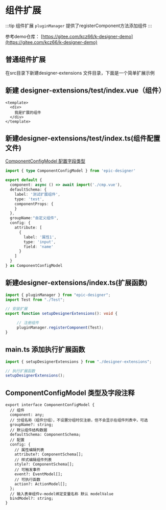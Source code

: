 # 组件扩展

:::tip 组件扩展
`pluginManager` 提供了registerComponent方法添加组件
:::

参考demo仓库： [https://gitee.com/kcz66/k-designer-demo](https://gitee.com/kcz66/k-designer-demo)

## 普通组件扩展

在src目录下新建designer-extensions 文件目录，下面是一个简单扩展示例

## 新建 designer-extensions/test/index.vue（组件）

```vue
<template>
  <div>
  	我是扩展的组件
  </div>
</template>
```

## 新建designer-extensions/test/index.ts(组件配置文件)

[ComponentConfigModel 配置字段类型](#componentconfigmodel-类型及字段注释)

```ts
import { type ComponentConfigModel } from 'epic-designer'

export default {
  component: async () => await import('./cmp.vue'),
  defaultSchema: {
    label: '测试扩展组件',
    type: 'test',
    componentProps: {
    }
  },
  groupName:"自定义组件",
  config: {
    attribute: [
      {
        label: '属性1',
        type: 'input',
        field: 'name'
      }
    ]
  }
} as ComponentConfigModel
```

## 新建designer-extensions/index.ts(扩展函数)
```ts
import { pluginManager } from "epic-designer";
import Test from "./Test";

// 安装扩展
export function setupDesignerExtensions(): void {

     // 注册组件
     pluginManager.registerComponent(Test);
}
```
## main.ts 添加执行扩展函数

```ts
import { setupDesignerExtensions } from "./designer-extensions";

// 执行扩展函数
setupDesignerExtensions();
```



## ComponentConfigModel 类型及字段注释

```
export interface ComponentConfigModel {
  // 组件
  component: any;
  // 分组名称（组件分组），不设置分组时仅注册，但不会显示在组件列表中，可选
  groupName?: string;
  // 默认组件结构数据
  defaultSchema: ComponentSchema;
  // 配置
  config: {
    // 属性编辑列表
    attribute?: ComponentSchema[];
    // 样式编辑组件列表
    style?: ComponentSchema[];
    // 可触发事件
    event?: EventModel[];
    // 可执行函数
    action?: ActionModel[];
  };
  // 输入表单组件v-model绑定变量名称 默认 modelValue
  bindModel?: string;
}
```

